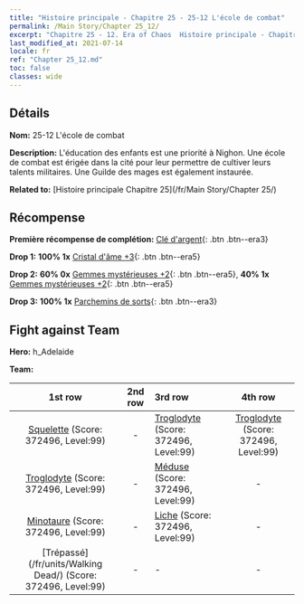 ```yaml
---
title: "Histoire principale - Chapitre 25 - 25-12 L'école de combat"
permalink: /Main Story/Chapter 25_12/
excerpt: "Chapitre 25 - 12. Era of Chaos  Histoire principale - Chapitre 25_12. 25-12 L'école de combat"
last_modified_at: 2021-07-14
locale: fr
ref: "Chapter 25_12.md"
toc: false
classes: wide
---
```


## Détails

 **Nom:** 25-12 L'école de combat

 **Description:** L'éducation des enfants est une priorité à Nighon. Une école de combat est érigée dans la cité pour leur permettre de cultiver leurs talents militaires. Une Guilde des mages est également instaurée.

 **Related to:** [Histoire principale Chapitre 25](/fr/Main Story/Chapter 25/)

## Récompense

 **Première récompense de complétion:** [Clé d'argent](/ItemsFR/con_693/){: .btn .btn--era3}

 **Drop 1:** **100% 1x** [Cristal d'âme +3](/ItemsFR/mat_87/){: .btn .btn--era5}

 **Drop 2:** **60% 0x** [Gemmes mystérieuses +2](/ItemsFR/mat_79/){: .btn .btn--era5}, **40% 1x** [Gemmes mystérieuses +2](/ItemsFR/mat_79/){: .btn .btn--era5}

 **Drop 3:** **100% 1x** [Parchemins de sorts](/ItemsFR/con_694/){: .btn .btn--era3}


## Fight against Team
 **Hero:** h_Adelaide

 **Team:**


  | 1st row | 2nd row | 3rd row | 4th row |
  |:----:|:----:|:----|:----:|
  | [Squelette](/fr/units/Skeleton/) (Score: 372496, Level:99)  | - | [Troglodyte](/fr/units/Troglodyte/) (Score: 372496, Level:99)  | [Troglodyte](/fr/units/Troglodyte/) (Score: 372496, Level:99)  |
  | [Troglodyte](/fr/units/Troglodyte/) (Score: 372496, Level:99)  | - | [Méduse](/fr/units/Medusa/) (Score: 372496, Level:99)  | - |
  | [Minotaure](/fr/units/Minotaur/) (Score: 372496, Level:99)  | - | [Liche](/fr/units/Lich/) (Score: 372496, Level:99)  | - |
  | [Trépassé](/fr/units/Walking Dead/) (Score: 372496, Level:99)  | - | - | - |


